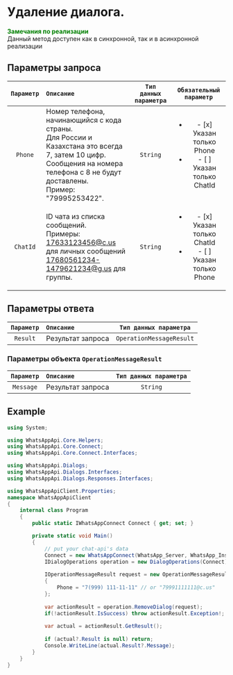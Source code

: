 # Удаление диалога.
**<span style="color:green">Замечания по реализации</span>** <br/>
Данный метод доступен как в синхронной, так и в асинхронной реализации

## Параметры запроса
| `Параметр` | `Описание`                        | `Тип данных параметра` | `Обязательный параметр` |
|:----------:|:----------------------------------|:----------------------:|:-----------------------:|
|  `Phone`   | Номер телефона, начинающийся с кода страны. <br/> Для России и Казахстана это всегда 7, затем 10 цифр. <br/> Сообщения на номера телефона с 8 не будут доставлены. <br/> Пример: "79995253422". | `String` | <ul><li>- [x] Указан только Phone</li><li>- [ ] Указан только ChatId</li></ul> |
|  `ChatId`  | ID чата из списка сообщений. <br/> Примеры: <br/> 17633123456@c.us для личных сообщений<br/> 17680561234-1479621234@g.us для группы. | `String` | <ul><li>- [x] Указан только ChatId</li><li>- [ ] Указан только Phone</li></ul> |


## Параметры ответа
|  `Параметр`   | `Описание`                        | `Тип данных параметра` | 
|:-------------:|:----------------------------------|:----------------------:|
| `Result`      | Результат запроса                 |`OperationMessageResult`|


###  Параметры объекта `OperationMessageResult`
|  `Параметр`   | `Описание`                        | `Тип данных параметра` | 
|:-------------:|:----------------------------------|:----------------------:|
| `Message`     | Результат запроса                 | `String`               |



## Example
```csharp
using System;

using WhatsAppApi.Core.Helpers;
using WhatsAppApi.Core.Connect;
using WhatsAppApi.Core.Connect.Interfaces;

using WhatsAppApi.Dialogs;
using WhatsAppApi.Dialogs.Interfaces;
using WhatsAppApi.Dialogs.Responses.Interfaces;

using WhatsAppApiClient.Properties;
namespace WhatsAppApiClient
{
    internal class Program
    {
        public static IWhatsAppConnect Connect { get; set; }

        private static void Main()
        {
            // put your chat-api's data
            Connect = new WhatsAppConnect(WhatsApp_Server, WhatsApp_Instance, WhatsApp_Token); 
            IDialogOperations operation = new DialogOperations(Сonnect);
            
            IOperationMessageResult request = new OperationMessageResult
            {
                Phone = "7(999) 111-11-11" // or "79991111111@c.us"
            };
            
            var actionResult = operation.RemoveDialog(request);
            if(!actionResult.IsSuccess) throw actionResult.Exception!;
            
            var actual = actionResult.GetResult();
    
            if (actual?.Result is null) return;
            Console.WriteLine(actual.Result?.Message);
        }
    }
}
```
